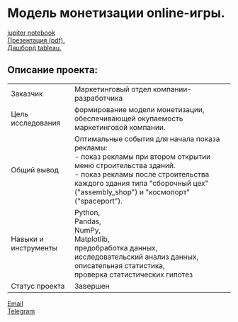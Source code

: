 # Модель монетизации online-игры.

[jupiter notebook](https://github.com/bondiq1982/yandex-projects/blob/main/telecommunication/telecommunication.ipynb)<br/>
[Презентация (pdf).](https://github.com/bondiq1982/yandex-projects/blob/main/telecommunication/Presentation.pdf)<br/>
[Дашборд tableau.](https://public.tableau.com/app/profile/.13981647/viz/telecomm_csi_tableau_16470850661180/Dashboard1?publish=yes)<br/>

## Описание проекта:
|   |  |
|---------------|-------------------|
|Заказчик| Маркетинговый отдел компании-разработчика|
|Цель исследования| формирование модели монетизации, обеспечивающей окупаемость маркетинговой компании.|
|Общий вывод| Оптимальные события для начала показа рекламы:<br/> - показ рекламы при втором открытии меню строительства зданий.<br/> - показ рекламы после строительства каждого здания типа "сборочный цех" ("assembly_shop") и "космопорт" ("spaceport").  |
|Навыки и инструменты|Python,<br/>Pandas,<br/>NumPy,<br/>Matplotlib,<br/>предобработка данных,<br/>исследовательский анализ данных,<br/>описательная статистика,<br/>проверка статистических гипотез|
|Статус проекта|	Завершен|


[Email](mailto:mikhail-shestakov-2022@bk.ru)<br/>
[Telegram](https://t.me/mshestakov1982)

